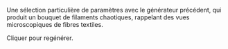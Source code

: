 Une sélection particulière de paramètres avec le générateur précédent, qui produit un bouquet de filaments chaotiques, rappelant des vues microscopiques de fibres textiles.

Cliquer pour regénérer.
